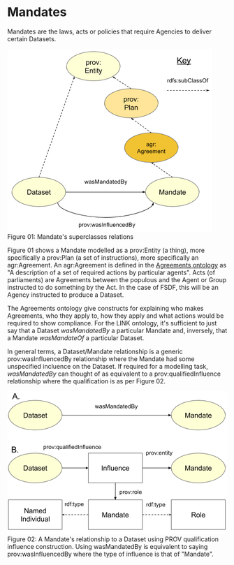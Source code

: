 # Mandates

Mandates are the laws, acts or policies that require Agencies to deliver certain Datasets.

![Datasets <--> Mandates](datasets-mandates.png)  
Figure 01: Mandate's superclasses relations

Figure 01 shows a Mandate modelled as a prov:Entity (a thing), more specifically a prov:Plan (a set of instructions), more specifically an agr:Agreement. An agr:Agreement is defined in the [Agreements ontology](http://promsns.org/def/agr) as "A description of a set of required actions by particular agents". Acts (of parliaments) are Agreements between the populous and the Agent or Group instructed to do something by the Act. In the case of FSDF, this will be an Agency instructed to produce a Dataset.
 
The Agreements ontology give constructs for explaining who makes Agreements, who they apply to, how they apply and what actions would be required to show compliance. For the LINK ontology, it's sufficient to just say that a Dataset *wasMandatedBy* a particular Mandate and, inversely, that a Mandate *wasMandateOf* a particular Dataset.

In general terms, a Dataset/Mandate relationship is a generic prov:wasInfluencedBy relationship where the Mandate had some unspecified incluence on the Dataset. If required for a modelling task, *wasMandatedBy* can thought of as equivalent to a prov:qualifiedInfluence relationship where the qualification is as per Figure 02.

![Datasets <--> Mandates qualified](datasets-mandates-qualified.png)  
Figure 02: A Mandate's relationship to a Dataset using  PROV qualification influence construction. Using wasMandatedBy is equivalent to saying prov:wasInfluencedBy where the type of influence is that of "Mandate".